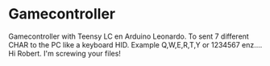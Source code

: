 # Gamecontroller
Gamecontroller with Teensy LC en Arduino Leonardo.
To sent 7 different CHAR to the PC like a keyboard HID.
Example Q,W,E,R,T,Y  or 1234567 enz....
Hi Robert. I'm screwing your files!
